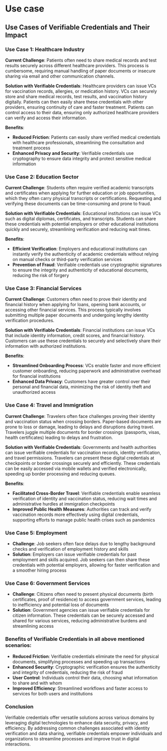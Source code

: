 # Use case

## Use Cases of Verifiable Credentials and Their Impact

### Use Case 1: Healthcare Industry

**Current Challenge**: Patients often need to share medical records and test results securely across different healthcare providers. This process is cumbersome, requiring manual handling of paper documents or insecure sharing via email and other communication channels.

**Solution with Verifiable Credentials**: Healthcare providers can issue VCs for vaccination records, allergies, or medication history. VCs can securely store and share medical records, test results, and vaccination history digitally. Patients can then easily share these credentials with other providers, ensuring continuity of care and faster treatment. Patients can control access to their data, ensuring only authorized healthcare providers can verify and access their information.

**Benefits**:

* **Reduced Friction**: Patients can easily share verified medical credentials with healthcare professionals, streamlining the consultation and treatment process
* **Enhanced Privacy and Security**: Verifiable credentials use cryptography to ensure data integrity and protect sensitive medical information

### Use Case 2: Education Sector

**Current Challenge**: Students often require verified academic transcripts and certificates when applying for further education or job opportunities, which they often carry physical transcripts or certifications. Requesting and verifying these documents can be time-consuming and prone to fraud.

**Solution with Verifiable Credentials**: Educational institutions can issue VCs such as digital diplomas, certificates, and transcripts. Students can share these credentials with potential employers or other educational institutions quickly and securely, streamlining verification and reducing wait times.

**Benefits**:

* **Efficient Verification**: Employers and educational institutions can instantly verify the authenticity of academic credentials without relying on manual checks or third-party verification services
* **Prevention of Fraud**: Verifiable credentials use cryptographic signatures to ensure the integrity and authenticity of educational documents, reducing the risk of forgery

### Use Case 3: Financial Services

**Current Challenge**: Customers often need to prove their identity and financial history when applying for loans, opening bank accounts, or accessing other financial services. This process typically involves submitting multiple paper documents and undergoing lengthy identity verification procedures.

**Solution with Verifiable Credentials**: Financial institutions can issue VCs that include identity information, credit scores, and financial history. Customers can use these credentials to securely and selectively share their information with authorized institutions.

**Benefits**:

* **Streamlined Onboarding Process**: VCs enable faster and more efficient customer onboarding, reducing paperwork and administrative overhead for financial institutions
* **Enhanced Data Privacy**: Customers have greater control over their personal and financial data, minimizing the risk of identity theft and unauthorized access

### Use Case 4: Travel and Immigration

**Current Challenge**: Travelers often face challenges proving their identity and vaccination status when crossing borders. Paper-based documents are prone to loss or damage, leading to delays and disruptions during travel. Travelers juggle multiple documents for border crossings (passports, visas, health certificates) leading to delays and frustration.

**Solution with Verifiable Credentials**: Governments and health authorities can issue verifiable credentials for vaccination records, identity verification, and travel permissions. Travelers can present these digital credentials at checkpoints or border crossings securely and efficiently. These credentials can be easily accessed via mobile wallets and verified electronically, speeding up border processing and reducing queues.

**Benefits**:

* **Facilitated Cross-Border Travel**: Verifiable credentials enable seamless verification of identity and vaccination status, reducing wait times and administrative hurdles at immigration checkpoints
* **Improved Public Health Measures**: Authorities can track and verify vaccination records more effectively using digital credentials, supporting efforts to manage public health crises such as pandemics

### Use Case 5: Employment

* **Challenge**: Job seekers often face delays due to lengthy background checks and verification of employment history and skills
* **Solution**: Employers can issue verifiable credentials for past employment and skills acquired. Job seekers can then share these credentials with potential employers, allowing for faster verification and a smoother hiring process

### Use Case 6: Government Services

* **Challenge**: Citizens often need to present physical documents (birth certificates, proof of residence) to access government services, leading to inefficiency and potential loss of documents
* **Solution**: Government agencies can issue verifiable credentials for citizen information. These credentials can be securely accessed and shared for various services, reducing administrative burdens and streamlining access

### Benefits of Verifiable Credentials in all above mentioned scenarios:

* **Reduced Friction**: Verifiable credentials eliminate the need for physical documents, simplifying processes and speeding up transactions
* **Enhanced Security**: Cryptographic verification ensures the authenticity and integrity of credentials, reducing the risk of fraud
* **User Control**: Individuals control their data, choosing what information to share and with whom
* **Improved Efficiency**: Streamlined workflows and faster access to services for both users and institutions

### Conclusion

Verifiable credentials offer versatile solutions across various domains by leveraging digital technologies to enhance data security, privacy, and efficiency. By addressing common challenges associated with identity verification and data sharing, verifiable credentials empower individuals and organizations to streamline processes and improve trust in digital interactions.
